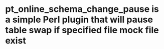 # pt_online_schema_change_pause is a simple Perl plugin that will pause table swap if specified file mock file exist



